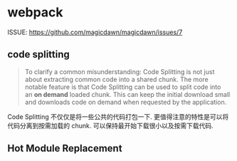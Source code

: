 # webpack

ISSUE: https://github.com/magicdawn/magicdawn/issues/7



## code splitting

> To clarify a common misunderstanding: Code Splitting is not just about extracting common code into a shared chunk. The more notable feature is that Code Splitting can be used to split code into an **on demand** loaded chunk. This can keep the initial download small and downloads code on demand when requested by the application.

Code Splitting 不仅仅是将一些公共的代码打包一下. 更值得注意的特性是可以将代码分离到按需加载的 chunk. 可以保持最开始下载很小以及按需下载代码.



## Hot Module Replacement
